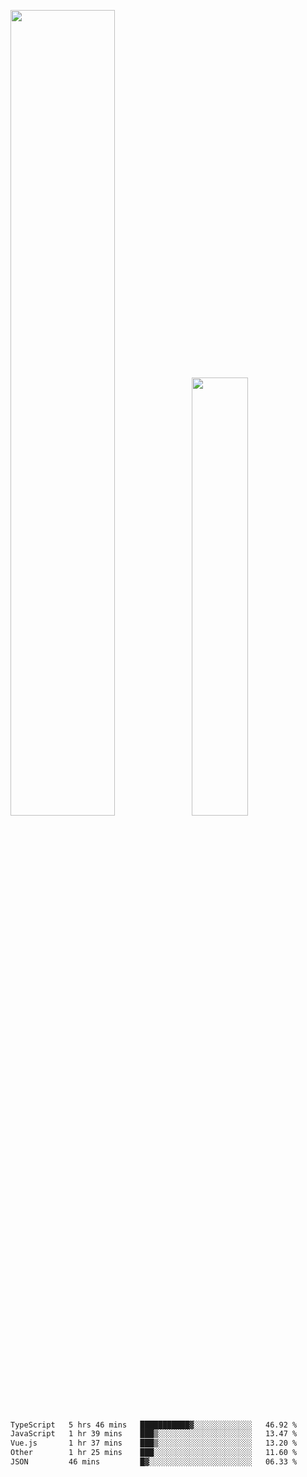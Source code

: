 <img align="" width="57.5%" src="https://github-readme-stats.vercel.app/api?username=Dream4ever&hide_title=true&hide_border=true&count_private=true&show_icons=true&include_all_commits=true&line_height=21" /><img align="" width="42.4%" src="https://github-readme-stats.vercel.app/api/top-langs/?username=Dream4ever&hide_title=true&count_private=true&show_icons=true&langs_count=6&hide_border=true&layout=compact" />

<!--START_SECTION:waka-->

```txt
TypeScript   5 hrs 46 mins   ███████████▓░░░░░░░░░░░░░   46.92 %
JavaScript   1 hr 39 mins    ███▒░░░░░░░░░░░░░░░░░░░░░   13.47 %
Vue.js       1 hr 37 mins    ███▒░░░░░░░░░░░░░░░░░░░░░   13.20 %
Other        1 hr 25 mins    ███░░░░░░░░░░░░░░░░░░░░░░   11.60 %
JSON         46 mins         █▓░░░░░░░░░░░░░░░░░░░░░░░   06.33 %
```

<!--END_SECTION:waka-->
